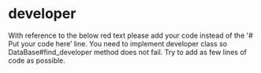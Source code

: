# developer

With reference to the below red text please add your code instead of the '# Put your code here’ line.
You need to implement developer class so DataBase#find_developer method does not fail. Try to add as few lines of code as possible.
